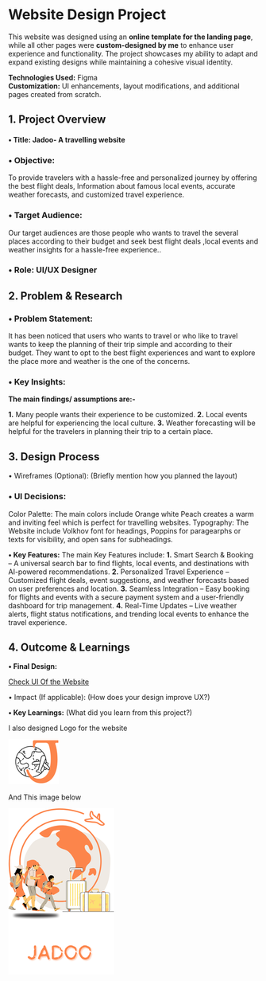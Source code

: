 
# Website Design Project  

This website was designed using an **online template for the landing page**, while all other pages were **custom-designed by me** to enhance user experience and functionality. The project showcases my ability to adapt and expand existing designs while maintaining a cohesive visual identity.  

**Technologies Used:** Figma  
**Customization:** UI enhancements, layout modifications, and additional pages created from scratch.  


## 1. Project Overview


#### •	Title: Jadoo- A travelling website


### •	Objective:
To provide travelers with a hassle-free and personalized journey by offering the best flight deals, Information about famous local events, accurate weather forecasts, and customized travel experience.


### •	Target Audience:
Our target audiences are those people who wants to travel the several places according to their budget and seek best flight deals ,local events and weather insights for a hassle-free experience.. 


### •	Role: UI/UX Designer


## 2. Problem & Research

### •	Problem Statement:
It has been noticed that users who wants to travel or who like to travel wants to keep the planning of their trip simple and according to their budget. They want to opt to the best flight experiences and want to explore the place more and weather is the one of the concerns.

### •	Key Insights: 


**The main findings/ assumptions are:-**


**1.** Many people wants their experience to be customized.
**2.** Local events are helpful for experiencing the local culture.
**3.** Weather forecasting will be helpful for the travelers in planning their trip to a certain place.

   
## 3. Design Process


•	Wireframes (Optional): (Briefly mention how you planned the layout)


### •	UI Decisions:
Color Palette: The main colors include Orange white Peach creates a warm and inviting feel which is perfect for travelling websites.
Typography:  The Website include  Volkhov font for headings, Poppins for paragearphs or texts for visibility, and open sans for subheadings.


**•	Key Features:** The main Key Features include:
**1.** Smart Search & Booking – A universal search bar to find flights, local events, and destinations with AI-powered recommendations.
**2.** Personalized Travel Experience – Customized flight deals, event suggestions, and weather forecasts based on user preferences and location.
**3.** Seamless Integration – Easy booking for flights and events with a secure payment system and a user-friendly dashboard for trip management.
**4.** Real-Time Updates – Live weather alerts, flight status notifications, and trending local events to enhance the travel experience.

## 4. Outcome & Learnings
**•	Final Design:**

 [Check UI Of the Website](https://www.figma.com/design/izA2Bo3hbiCrWmz9oj2znr/Travel-Website-Landing-Page-(Community)?node-id=0-1&p=f&t=rrjxxyJwVeQGbFIs-0)

 
•	Impact (If applicable): (How does your design improve UX?)


**•	Key Learnings:** (What did you learn from this project?)




I also designed Logo for the website


![Logo](_Practice.png)


And This image below

![Image](https://github.com/rizul2613/Rizul_portfolio/blob/main/travelling_website.png)
